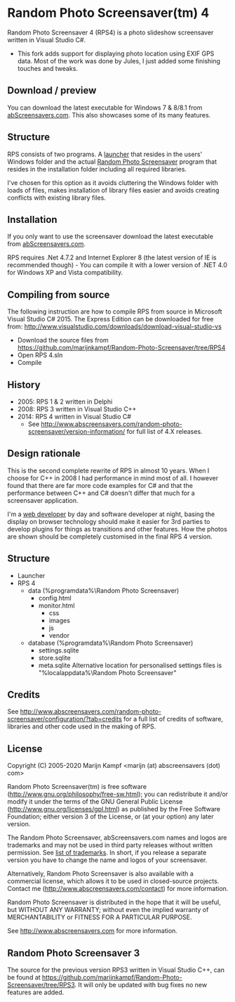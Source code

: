 Random Photo Screensaver(tm) 4
==========================

Random Photo Screensaver 4 (RPS4) is a photo slideshow screensaver written in Visual Studio C#. 

* This fork adds support for displaying photo location using EXIF GPS data. Most of the work was done by Jules, I just added some finishing touches and tweaks.

Download / preview
------------------
You can download the latest executable for Windows 7 & 8/8.1 from [abScreensavers.com](http://www.abscreensavers.com/random-photo-screensaver). This also showcases some of its many features.

Structure
---------
RPS consists of two programs. A [launcher](https://github.com/marijnkampf/Random-Photo-Screensaver/tree/master/RPS%20Launcher) that resides in the users' Windows folder and the actual [Random Photo Screensaver](https://github.com/marijnkampf/Random-Photo-Screensaver/tree/master/RPS%204) program that resides in the installation folder including all required libraries. 

I've chosen for this option as it avoids cluttering the Windows folder with loads of files, makes installation of library files easier and avoids creating conflicts with existing library files.

Installation
------------
If you only want to use the screensaver download the latest executable from [abScreensavers.com](http://www.abscreensavers.com/random-photo-screensaver). 

RPS requires .Net 4.7.2 and Internet Explorer 8 (the latest version of IE is recommended though) - You can compile it with a lower version of .NET 4.0 for Windows XP and Vista compatibility.

Compiling from source
---------------------
The following instruction are how to compile RPS from source in Microsoft Visual Studio C# 2015. The Express Edition can be downloaded for free from: http://www.visualstudio.com/downloads/download-visual-studio-vs
- Download the source files from https://github.com/marijnkampf/Random-Photo-Screensaver/tree/RPS4
- Open RPS 4.sln
- Compile
 
History
-------
- 2005: RPS 1 & 2 written in Delphi
- 2008: RPS 3 written in Visual Studio C++
- 2014: RPS 4 written in Visual Studio C#
    - See http://www.abscreensavers.com/random-photo-screensaver/version-information/ for full list of 4.X releases.

Design rationale
----------------
This is the second complete rewrite of RPS in almost 10 years. When I choose for C++ in 2008 I had performance in mind most of all. I however found that there are far more code examples for C# and that the performance between C++ and C# doesn't differ that much for a screensaver application.

I'm a [web developer](http://www.exadium.com) by day and software developer at night, basing the display on browser technology should make it easier for 3rd parties to develop plugins for things as transitions and other features. How the photos are shown should be completely customised in the final RPS 4 version.

Structure
---------
- Launcher
- RPS 4
    - data (%programdata%\Random Photo Screensaver)
    	- config.html
    	- monitor.html
    		- css
    		- images
    		- js
    		- vendor
    - database (%programdata%\Random Photo Screensaver)
        - settings.sqlite
        - store.sqlite
        - meta.sqlite
    	Alternative location for personalised settings files is "%localappdata%\Random Photo Screensaver"

Credits
-------
See http://www.abscreensavers.com/random-photo-screensaver/configuration/?tab=credits for a full list of credits of software, libraries and other code used in the making of RPS.

License
-------
Copyright (C) 2005-2020 Marijn Kampf <marijn (at) abscreensavers (dot) com>

Random Photo Screensaver(tm) is free software (http://www.gnu.org/philosophy/free-sw.html); you can redistribute it and/or modify it under the terms of the GNU General Public License (http://www.gnu.org/licenses/gpl.html) as published by the Free Software Foundation; either version 3 of the License, or (at your option) any later version.

The Random Photo Screensaver, abScreensavers.com names and logos are trademarks and may not be used in third party releases without written permission. See [list of trademarks](http://www.abscreensavers.com/random-photo-screensaver/open-source/trademarks). In short, if you release a separate version you have to change the name and logos of your screensaver.

Alternatively, Random Photo Screensaver is also available with a commercial license, which allows it to be used in closed-source projects. Contact me (http://www.abscreensavers.com/contact) for more information.

Random Photo Screensaver is distributed in the hope that it will be useful, but WITHOUT ANY WARRANTY; without even the implied warranty of MERCHANTABILITY or FITNESS FOR A PARTICULAR PURPOSE.

See http://www.abscreensavers.com for more information.

Random Photo Screensaver 3
--------------------------
The source for the previous version RPS3 written in Visual Studio C++, can be found at https://github.com/marijnkampf/Random-Photo-Screensaver/tree/RPS3. It will only be updated with bug fixes no new features are added.
